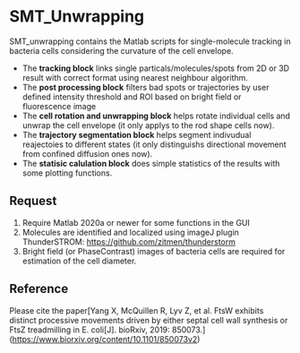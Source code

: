# **SMT_Unwrapping**
SMT_unwrapping contains the Matlab scripts for single-molecule tracking in bacteria cells considering the curvature of the cell envelope.
- The **tracking block** links single particals/molecules/spots from 2D or 3D result with correct format using nearest neighbour algorithm.
- The **post processing block** filters bad spots or trajectories by user defined intensity threshold and ROI based on bright field or fluorescence image
- The **cell rotation and unwrapping block** helps rotate individual cells and unwrap the cell envelope (it only applys to the rod shape cells now).
- The **trajectory segmentation block** helps segment indivudual reajectoies to different states (it only distinguishs directional movement from confined diffusion ones now).
- The **statisic calulation block** does simple statistics of the results with some plotting functions.
## Request
  1. Require Matlab 2020a or newer for some functions in the GUI
  2. Molecules are identified and localized using imageJ plugin ThunderSTROM: https://github.com/zitmen/thunderstorm
  3. Bright field (or PhaseContrast) images of bacteria cells are required for estimation of the cell diameter.
## Reference 
Please cite the paper[Yang X, McQuillen R, Lyv Z, et al. FtsW exhibits distinct processive movements driven by either septal cell wall synthesis or FtsZ treadmilling in E. coli[J]. bioRxiv, 2019: 850073.] (https://www.biorxiv.org/content/10.1101/850073v2)


